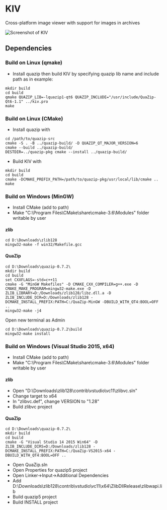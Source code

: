 # KIV

Cross-platform image viewer with support for images in archives


![Screenshot of KIV](https://raw.githubusercontent.com/nikola-kocic/KIV/master/kiv/assets/screenshot.jpg)


## Dependencies

### Build on Linux (qmake)

* Install quazip then build KIV by specifying quazip lib name and include path as in example:
```
mkdir build
cd build
qmake QUAZIP_LIB=-lquazip1-qt6 QUAZIP_INCLUDE="/usr/include/QuaZip-Qt6-1.1" ../kiv.pro
make
```

### Build on Linux (CMake)

* Install quazip with
```
cd /path/to/quazip-src
cmake -S . -B ../quazip-build/ -D QUAZIP_QT_MAJOR_VERSION=6
cmake --build ../quazip-build/
DESTDIR=../quazip-pkg cmake --install ../quazip-build/
```

* Build KIV with
```
mkdir build
cd build
cmake -DCMAKE_PREFIX_PATH=/path/to/quazip-pkg/usr/local/lib/cmake ..
make
```

### Build on Windows (MinGW)

* Install CMake (add to path)
* Make "C:\Program Files\CMake\share\cmake-3.6\Modules" folder writable by user

#### zlib
```
cd D:\Downloads\zlib128
mingw32-make -f win32/Makefile.gcc
```

#### QuaZip
```
cd D:\Downloads\quazip-0.7.2\
mkdir build
cd build
set CXXFLAGS=-std=c++11
cmake -G "MinGW Makefiles" -D CMAKE_CXX_COMPILER=g++.exe -D CMAKE_MAKE_PROGRAM=mingw32-make.exe -D ZLIB_LIBRARY=D:/Downloads/zlib128/libz.dll.a -D ZLIB_INCLUDE_DIR=D:/Downloads/zlib128 -DCMAKE_INSTALL_PREFIX:PATH=C:/QuaZip-MinGW -DBUILD_WITH_QT4:BOOL=OFF ..
mingw32-make -j4
```
Open new terminal as Admin
```
cd D:\Downloads\quazip-0.7.2\build
mingw32-make install
```


### Build on Windows (Visual Studio 2015, x64)

* Install CMake (add to path)
* Make "C:\Program Files\CMake\share\cmake-3.6\Modules" folder writable by user

#### zlib
* Open "D:\Downloads\zlib128\contrib\vstudio\vc11\zlibvc.sln"
* Change target to x64
* In "zlibvc.def", change VERSION to "1.28"
* Build zlibvc project

#### QuaZip
```
cd D:\Downloads\quazip-0.7.2\
mkdir build
cd build
cmake -G "Visual Studio 14 2015 Win64" -D ZLIB_INCLUDE_DIRS=D:/Downloads/zlib128 -DCMAKE_INSTALL_PREFIX:PATH=C:/QuaZip-VS2015-x64 -DBUILD_WITH_QT4:BOOL=OFF ..
```
* Open QuaZip.sln
* Open Properties for quazip5 project
* Open Linker->Input->Additional Dependencies
* Add D:\Downloads\zlib128\contrib\vstudio\vc11\x64\ZlibDllRelease\zlibwapi.lib
* Build quazip5 project
* Build INSTALL project
